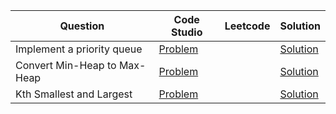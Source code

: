 | Question                     | Code Studio                                                                                                                                         | Leetcode | Solution                                |
| ---------------------------- | --------------------------------------------------------------------------------------------------------------------------------------------------- | -------- | --------------------------------------- |
| Implement a priority queue   | [Problem](https://www.codingninjas.com/studio/problems/implement-a-priority-queue-using-heap-and-also-implement-getmaxelement-in-the-queue_1743878) |          | [Solution](ImplementPriorityQueue.java) |
| Convert Min-Heap to Max-Heap | [Problem](https://www.codingninjas.com/studio/problems/convert-min-heap-to-max-heap_630293)                                                         |          | [Solution](MinHeapToMaxHeap.java)       |
| Kth Smallest and Largest     | [Problem](https://www.codingninjas.com/studio/problems/kth-smallest-and-largest-element-of-array_1115488)                                           |          | [Solution](KSmallestAndLargest.java)    |
